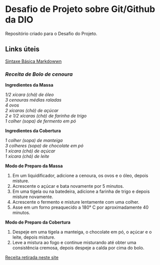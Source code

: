 # Desafio de Projeto sobre Git/Github da DIO
Repositório criado para o Desafio do Projeto.

## Links úteis
[Sintaxe Básica Markdowwn](https://www.markdownguide.org/basic-syntax/)

### *Receita de Bolo de cenoura*

**Ingredientes da Massa**

*1/2 xícara (chá) de óleo*<br>
*3 cenouras médias raladas*<br>
*4 ovos*<br>
*2 xícaras (chá) de açúcar*<br>
*2 e 1/2 xícaras (chá) de farinha de trigo*<br>
*1 colher (sopa) de fermento em pó*<br>

**Ingredientes da Cobertura**

*1 colher (sopa) de manteiga*<br>
*3 colheres (sopa) de chocolate em pó*<br>
*1 xícara (chá) de açúcar*<br>
*1 xícara (chá) de leite*<br>

**Modo de Preparo da Massa**

1. Em um liquidificador, adicione a cenoura, os ovos e o óleo, depois misture.<br>
2. Acrescente o açúcar e bata novamente por 5 minutos.<br>
3. Em uma tigela ou na batedeira, adicione a farinha de trigo e depois misture novamente.<br>
4. Acrescente o fermento e misture lentamente com uma colher.<br>
5. Asse em um forno preaquecido a 180° C por aproximadamente 40 minutos.<br>

**Modo de Preparo da Cobertura**

1. Despeje em uma tigela a manteiga, o chocolate em pó, o açúcar e o leite, depois misture.<br>
2. Leve a mistura ao fogo e continue misturando até obter uma consistência cremosa, depois despeje a calda por cima do bolo.<br>

[Receita retirada neste site](https://www.tudogostoso.com.br/receita/23-bolo-de-cenoura.html)



